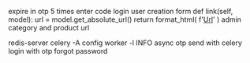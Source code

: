 expire in otp
5 times enter code
login
user creation form
    def link(self, model):
        url = model.get_absolute_url()
        return format_html(
            f'<a target="_blank" href="{url}">Url</a>'
        )
admin category and product url

redis-server
celery -A config worker -l INFO
async otp send with celery
login with otp
forgot password
